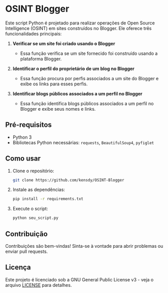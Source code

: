 # OSINT Blogger

Este script Python é projetado para realizar operações de Open Source Intelligence (OSINT) em sites construídos no Blogger. Ele oferece três funcionalidades principais:

1. **Verificar se um site foi criado usando o Blogger**
   - Essa função verifica se um site fornecido foi construído usando a plataforma Blogger.

2. **Identificar o perfil do proprietário de um blog no Blogger**
   - Essa função procura por perfis associados a um site do Blogger e exibe os links para esses perfis.

3. **Identificar blogs públicos associados a um perfil no Blogger**
   - Essa função identifica blogs públicos associados a um perfil no Blogger e exibe seus nomes e links.

## Pré-requisitos

- Python 3
- Bibliotecas Python necessárias: `requests`, `BeautifulSoup4`, `pyfiglet`

## Como usar

1. Clone o repositório:

   ```bash
   git clone https://github.com/kensdy/OSINT-Blogger
   ```

2. Instale as dependências:

   ```bash
   pip install -r requirements.txt
   ```

3. Execute o script:

   ```bash
   python seu_script.py
   ```

## Contribuição

Contribuições são bem-vindas! Sinta-se à vontade para abrir problemas ou enviar pull requests.

## Licença

Este projeto é licenciado sob a GNU General Public License v3 - veja o arquivo [LICENSE](LICENSE) para detalhes.
